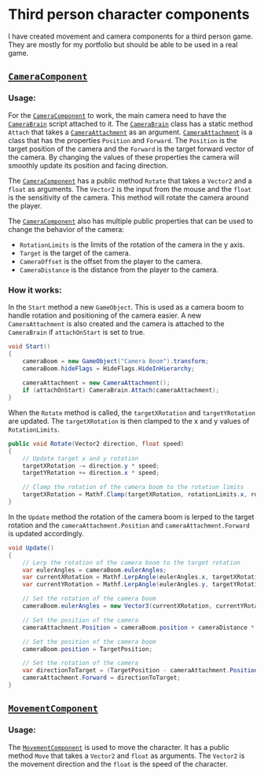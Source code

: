 # Third person character components
I have created movement and camera components for a third person game.
They are mostly for my portfolio but should be able to be used in a real game. 

## [`CameraComponent`](Runtime/CameraComponent.cs)
### Usage:
For the [`CameraComponent`](Runtime/CameraComponent.cs) to work, the main camera need to have the [`CameraBrain`](Runtime/CameraBrain.cs) script attached to it.
The [`CameraBrain`](Runtime/CameraBrain.cs) class has a static method `Attach` that takes a [`CameraAttachment`](Runtime/CameraAttachment.cs) as an argument.
[`CameraAttachment`](Runtime/CameraAttachment.cs) is a class that has the properties `Position` and `Forward`.
The `Position` is the target position of the camera and the `Forward` is the target forward vector of the camera.
By changing the values of these properties the camera will smoothly update its position and facing direction.

The [`CameraComponent`](Runtime/CameraComponent.cs) has a public method `Rotate` that takes a `Vector2` and a `float` as arguments.
The `Vector2` is the input from the mouse and the `float` is the sensitivity of the camera.
This method will rotate the camera around the player.

The [`CameraComponent`](Runtime/CameraComponent.cs) also has multiple public properties that can be used to change the behavior of the camera:
- `RotationLimits` is the limits of the rotation of the camera in the y axis.
- `Target` is the target of the camera.
- `CameraOffset` is the offset from the player to the camera.
- `CameraDistance` is the distance from the player to the camera.

### How it works:
In the `Start` method a new `GameObject`. This is used as a camera boom to handle rotation and positioning of the camera easier.
A new `CameraAttachment` is also created and the camera is attached to the `CameraBrain` if `attachOnStart` is set to true.
```csharp
void Start()
{
    cameraBoom = new GameObject("Camera Boom").transform;
    cameraBoom.hideFlags = HideFlags.HideInHierarchy;
    
    cameraAttachment = new CameraAttachment();
    if (attachOnStart) CameraBrain.Attach(cameraAttachment);
}
```

When the `Rotate` method is called, the `targetXRotation` and `targetYRotation` are updated.
The `targetXRotation` is then clamped to the x and y values of `RotationLimits`.
```csharp
public void Rotate(Vector2 direction, float speed)
{
    // Update target x and y rotation
    targetXRotation -= direction.y * speed;
    targetYRotation += direction.x * speed;

    // Clamp the rotation of the camera boom to the rotation limits
    targetXRotation = Mathf.Clamp(targetXRotation, rotationLimits.x, rotationLimits.y);
}
```

In the `Update` method the rotation of the camera boom is lerped to the target rotation and the `cameraAttachment.Position` and `cameraAttachment.Forward` is updated accordingly.
```csharp
void Update()
{
    // Lerp the rotation of the camera boom to the target rotation
    var eulerAngles = cameraBoom.eulerAngles;
    var currentXRotation = Mathf.LerpAngle(eulerAngles.x, targetXRotation, cameraSmoothing * Time.deltaTime);
    var currentYRotation = Mathf.LerpAngle(eulerAngles.y, targetYRotation, cameraSmoothing * Time.deltaTime);

    // Set the rotation of the camera boom
    cameraBoom.eulerAngles = new Vector3(currentXRotation, currentYRotation, 0);

    // Set the position of the camera
    cameraAttachment.Position = cameraBoom.position + cameraDistance * -cameraBoom.forward;

    // Set the position of the camera boom
    cameraBoom.position = TargetPosition;

    // Set the rotation of the camera
    var directionToTarget = (TargetPosition - cameraAttachment.Position).normalized;
    cameraAttachment.Forward = directionToTarget;
}
```

## [`MovementComponent`](Runtime/MovementComponent.cs)
### Usage:
The [`MovementComponent`](Runtime/MovementComponent.cs) is used to move the character.
It has a public method `Move` that takes a `Vector2` and `float` as arguments.
The `Vector2` is the movement direction and the `float` is the speed of the character.